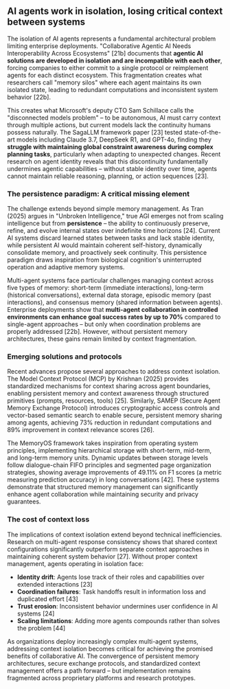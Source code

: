 ## AI agents work in isolation, losing critical context between systems

The isolation of AI agents represents a fundamental architectural problem limiting enterprise deployments. "Collaborative Agentic AI Needs Interoperability Across Ecosystems" [21b] documents that **agentic AI solutions are developed in isolation and are incompatible with each other**, forcing companies to either commit to a single protocol or reimplement agents for each distinct ecosystem. This fragmentation creates what researchers call "memory silos" where each agent maintains its own isolated state, leading to redundant computations and inconsistent system behavior [22b].

This creates what Microsoft's deputy CTO Sam Schillace calls the "disconnected models problem" – to be autonomous, AI must carry context through multiple actions, but current models lack the continuity humans possess naturally. The SagaLLM framework paper [23] tested state-of-the-art models including Claude 3.7, DeepSeek R1, and GPT-4o, finding they **struggle with maintaining global constraint awareness during complex planning tasks**, particularly when adapting to unexpected changes. Recent research on agent identity reveals that this discontinuity fundamentally undermines agentic capabilities – without stable identity over time, agents cannot maintain reliable reasoning, planning, or action sequences [23].

### The persistence paradigm: A critical missing element

The challenge extends beyond simple memory management. As Tran (2025) argues in "Unbroken Intelligence," true AGI emerges not from scaling intelligence but from **persistence** – the ability to continuously preserve, refine, and evolve internal states over indefinite time horizons [24]. Current AI systems discard learned states between tasks and lack stable identity, while persistent AI would maintain coherent self-history, dynamically consolidate memory, and proactively seek continuity. This persistence paradigm draws inspiration from biological cognition's uninterrupted operation and adaptive memory systems.

Multi-agent systems face particular challenges managing context across five types of memory: short-term (immediate interactions), long-term (historical conversations), external data storage, episodic memory (past interactions), and consensus memory (shared information between agents). Enterprise deployments show that **multi-agent collaboration in controlled environments can enhance goal success rates by up to 70%** compared to single-agent approaches – but only when coordination problems are properly addressed [22b]. However, without persistent memory architectures, these gains remain limited by context fragmentation.

### Emerging solutions and protocols

Recent advances propose several approaches to address context isolation. The Model Context Protocol (MCP) by Krishnan (2025) provides standardized mechanisms for context sharing across agent boundaries, enabling persistent memory and context awareness through structured primitives (prompts, resources, tools) [25]. Similarly, SAMEP (Secure Agent Memory Exchange Protocol) introduces cryptographic access controls and vector-based semantic search to enable secure, persistent memory sharing among agents, achieving 73% reduction in redundant computations and 89% improvement in context relevance scores [26].

The MemoryOS framework takes inspiration from operating system principles, implementing hierarchical storage with short-term, mid-term, and long-term memory units. Dynamic updates between storage levels follow dialogue-chain FIFO principles and segmented page organization strategies, showing average improvements of 49.11% on F1 scores (a metric measuring prediction accuracy) in long conversations [42]. These systems demonstrate that structured memory management can significantly enhance agent collaboration while maintaining security and privacy guarantees.

### The cost of context loss

The implications of context isolation extend beyond technical inefficiencies. Research on multi-agent response consistency shows that shared context configurations significantly outperform separate context approaches in maintaining coherent system behavior [27]. Without proper context management, agents operating in isolation face:

- **Identity drift**: Agents lose track of their roles and capabilities over extended interactions [23]
- **Coordination failures**: Task handoffs result in information loss and duplicated effort [43]
- **Trust erosion**: Inconsistent behavior undermines user confidence in AI systems [24]
- **Scaling limitations**: Adding more agents compounds rather than solves the problem [44]

As organizations deploy increasingly complex multi-agent systems, addressing context isolation becomes critical for achieving the promised benefits of collaborative AI. The convergence of persistent memory architectures, secure exchange protocols, and standardized context management offers a path forward – but implementation remains fragmented across proprietary platforms and research prototypes.